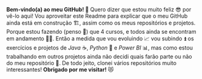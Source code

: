 **Bem-vindo(a) ao meu GitHub! 🤗** Quero dizer que estou muito feliz 😎 por vê-lo aqui! Vou aproveitar este Readme para explicar que o meu GitHub ainda está em construção 🏗️, assim como os meus repositórios e projetos. Porque estou fazendo (penso 🤔) que 4 cursos, e todos ainda se encontram em andamento 🚶‍♂️. Então a medida que vou evoluindo 📈 vou subindo ⏫ os exercícios e projetos de *Java* ☕, *Python* 🐍 e *Power BI* 📊, mas como estou trabalhando em outros projetos ainda não decidi quais farão parte ou não do meu repositório 🤔. De todo jeito, clonei vários repositórios muito interessantes!
**Obrigado por me visitar!** 😻
